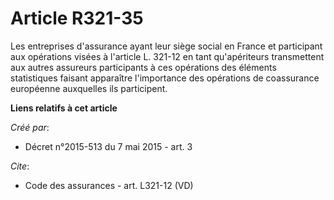 # Article R321-35

Les entreprises d'assurance ayant leur siège social en France et participant aux opérations visées à l'article L. 321-12 en
tant qu'apériteurs transmettent aux autres assureurs participants à ces opérations des éléments statistiques faisant
apparaître l'importance des opérations de coassurance européenne auxquelles ils participent.

**Liens relatifs à cet article**

_Créé par_:

  - Décret n°2015-513 du 7 mai 2015 - art. 3

_Cite_:

  - Code des assurances - art. L321-12 (VD)
